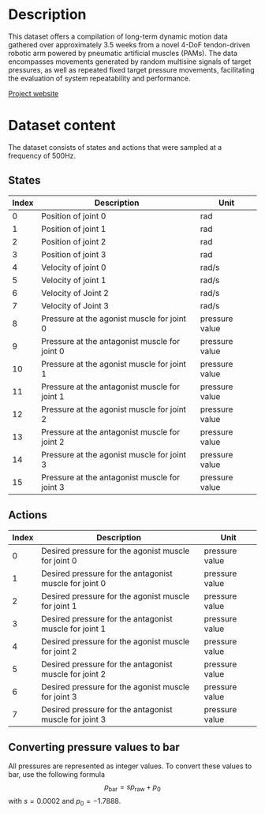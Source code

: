 # Description
This dataset offers a compilation of long-term dynamic motion data gathered over approximately 3.5 weeks from a novel 4-DoF tendon-driven robotic arm powered by pneumatic artificial muscles (PAMs).
The data encompasses movements generated by random multisine signals of target pressures, as well as repeated fixed target pressure movements, facilitating the evaluation of system repeatability and performance.

[Project website](https://sites.google.com/view/pamy2)

# Dataset content
The dataset consists of states and actions that were sampled at a frequency of 500Hz.

## States
| Index | Description                                   | Unit           |
|-------|-----------------------------------------------|----------------|
| 0     | Position of joint 0                           | rad            |
| 1     | Position of joint 1                           | rad            |
| 2     | Position of joint 2                           | rad            |
| 3     | Position of joint 3                           | rad            |
| 4     | Velocity of joint 0                           | rad/s          |
| 5     | Velocity of joint 1                           | rad/s          |
| 6     | Velocity of Joint 2                           | rad/s          |
| 7     | Velocity of Joint 3                           | rad/s          |
| 8     | Pressure at the agonist muscle for joint 0    | pressure value |
| 9     | Pressure at the antagonist muscle for joint 0 | pressure value |
| 10    | Pressure at the agonist muscle for joint 1    | pressure value |
| 11    | Pressure at the antagonist muscle for joint 1 | pressure value |
| 12    | Pressure at the agonist muscle for joint 2    | pressure value |
| 13    | Pressure at the antagonist muscle for joint 2 | pressure value |
| 14    | Pressure at the agonist muscle for joint 3    | pressure value |
| 15    | Pressure at the antagonist muscle for joint 3 | pressure value |

## Actions
| Index | Description                                            | Unit           |
|-------|--------------------------------------------------------|----------------|
| 0     | Desired pressure for the agonist muscle for joint 0    | pressure value |
| 1     | Desired pressure for the antagonist muscle for joint 0 | pressure value |
| 2     | Desired pressure for the agonist muscle for joint 1    | pressure value |
| 3     | Desired pressure for the antagonist muscle for joint 1 | pressure value |
| 4     | Desired pressure for the agonist muscle for joint 2    | pressure value |
| 5     | Desired pressure for the antagonist muscle for joint 2 | pressure value |
| 6     | Desired pressure for the agonist muscle for joint 3    | pressure value |
| 7     | Desired pressure for the antagonist muscle for joint 3 | pressure value |

## Converting pressure values to bar

All pressures are represented as integer values.
To convert these values to bar, use the following formula
$$ p_\mathrm{bar} = s p_\mathrm{raw} + p_0 $$
with $s = 0.0002$ and $p_0 = -1.7888$.